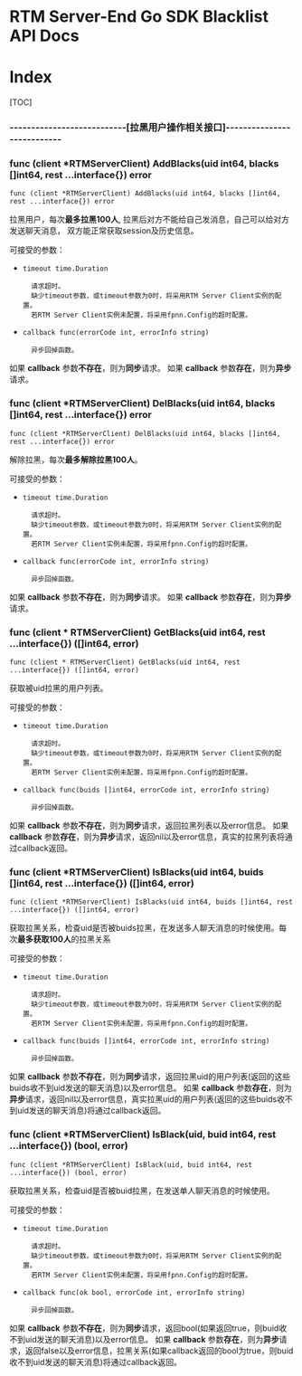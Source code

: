 # RTM Server-End Go SDK Blacklist API Docs

# Index

[TOC]

### ---------------------------[拉黑用户操作相关接口]---------------------------

### func (client *RTMServerClient) AddBlacks(uid int64, blacks []int64, rest ...interface{}) error
    func (client *RTMServerClient) AddBlacks(uid int64, blacks []int64, rest ...interface{}) error

拉黑用户，每次**最多拉黑100人**, 拉黑后对方不能给自己发消息，自己可以给对方发送聊天消息，
双方能正常获取session及历史信息。

可接受的参数：

* `timeout time.Duration`
  
        请求超时。
        缺少timeout参数，或timeout参数为0时，将采用RTM Server Client实例的配置。
        若RTM Server Client实例未配置，将采用fpnn.Config的超时配置。

* `callback func(errorCode int, errorInfo string)`
  
        异步回掉函数。

如果 **callback** 参数**不存在**，则为**同步**请求。
如果 **callback** 参数**存在**，则为**异步**请求。  

### func (client *RTMServerClient) DelBlacks(uid int64, blacks []int64, rest ...interface{}) error
    func (client *RTMServerClient) DelBlacks(uid int64, blacks []int64, rest ...interface{}) error

解除拉黑，每次**最多解除拉黑100人**。

可接受的参数：

* `timeout time.Duration`
  
        请求超时。
        缺少timeout参数，或timeout参数为0时，将采用RTM Server Client实例的配置。
        若RTM Server Client实例未配置，将采用fpnn.Config的超时配置。

* `callback func(errorCode int, errorInfo string)`
  
        异步回掉函数。

如果 **callback** 参数**不存在**，则为**同步**请求。
如果 **callback** 参数**存在**，则为**异步**请求。

### func (client * RTMServerClient) GetBlacks(uid int64, rest ...interface{}) ([]int64, error)
    func (client * RTMServerClient) GetBlacks(uid int64, rest ...interface{}) ([]int64, error)

获取被uid拉黑的用户列表。

可接受的参数：

* `timeout time.Duration`
  
        请求超时。
        缺少timeout参数，或timeout参数为0时，将采用RTM Server Client实例的配置。
        若RTM Server Client实例未配置，将采用fpnn.Config的超时配置。

* `callback func(buids []int64, errorCode int, errorInfo string)`
  
        异步回掉函数。

如果 **callback** 参数**不存在**，则为**同步**请求，返回拉黑列表以及error信息。
如果 **callback** 参数**存在**，则为**异步**请求，返回nil以及error信息，真实的拉黑列表将通过callback返回。

### func (client *RTMServerClient) IsBlacks(uid int64, buids []int64, rest ...interface{}) ([]int64, error)
    func (client *RTMServerClient) IsBlacks(uid int64, buids []int64, rest ...interface{}) ([]int64, error)

获取拉黑关系，检查uid是否被buids拉黑，在发送多人聊天消息的时候使用。每次**最多获取100人**的拉黑关系

可接受的参数：

* `timeout time.Duration`
  
        请求超时。
        缺少timeout参数，或timeout参数为0时，将采用RTM Server Client实例的配置。
        若RTM Server Client实例未配置，将采用fpnn.Config的超时配置。

* `callback func(buids []int64, errorCode int, errorInfo string)`
  
        异步回掉函数。

如果 **callback** 参数**不存在**，则为**同步**请求，返回拉黑uid的用户列表(返回的这些buids收不到uid发送的聊天消息)以及error信息。
如果 **callback** 参数**存在**，则为**异步**请求，返回nil以及error信息，真实拉黑uid的用户列表(返回的这些buids收不到uid发送的聊天消息)将通过callback返回。

### func (client *RTMServerClient) IsBlack(uid, buid int64, rest ...interface{}) (bool, error)
    func (client *RTMServerClient) IsBlack(uid, buid int64, rest ...interface{}) (bool, error)

获取拉黑关系，检查uid是否被buid拉黑，在发送单人聊天消息的时候使用。

可接受的参数：

* `timeout time.Duration`
  
        请求超时。
        缺少timeout参数，或timeout参数为0时，将采用RTM Server Client实例的配置。
        若RTM Server Client实例未配置，将采用fpnn.Config的超时配置。

* `callback func(ok bool, errorCode int, errorInfo string)`
  
        异步回掉函数。

如果 **callback** 参数**不存在**，则为**同步**请求，返回bool(如果返回true，则buid收不到uid发送的聊天消息)以及error信息。
如果 **callback** 参数**存在**，则为**异步**请求，返回false以及error信息，拉黑关系(如果callback返回的bool为true，则buid收不到uid发送的聊天消息)将通过callback返回。
